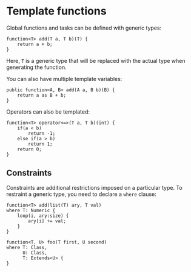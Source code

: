 # Template functions

Global functions and tasks can be defined with generic types:
```grimoire
function<T> add(T a, T b)(T) {
    return a + b;
}
```
Here, `T` is a generic type that will be replaced with the actual type when generating the function.

You can also have multiple template variables:
```grimoire
public function<A, B> add(A a, B b)(B) {
    return a as B + b;
}
```

Operators can also be templated:
```grimoire
function<T> operator<=>(T a, T b)(int) {
	if(a < b)
		return -1;
	else if(a > b)
		return 1;
    return 0;
}
```

## Constraints

Constraints are additional restrictions imposed on a particular type.
To restraint a generic type, you need to declare a `where` clause:
```grimoire
function<T> add(list(T) ary, T val)
where T: Numeric {
    loop(i, ary:size) {
        ary[i] += val;
    }
}

function<T, U> foo(T first, U second)
where T: Class,
      U: Class,
      T: Extends<U> {
}
```